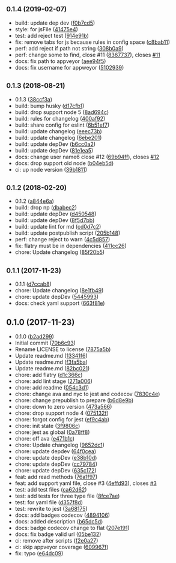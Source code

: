 ## <small>0.1.4 (2019-02-07)</small>

* build: update dep dev ([f0b7cd5](https://github.com/Scrum/get-cff/commit/f0b7cd5))
* style: for jsFile ([41475e4](https://github.com/Scrum/get-cff/commit/41475e4))
* test: add reject test ([914e91b](https://github.com/Scrum/get-cff/commit/914e91b))
* fix: remove tabs for js because rules in config space ([c8bab11](https://github.com/Scrum/get-cff/commit/c8bab11))
* perf: add reject if path not string ([308b0a9](https://github.com/Scrum/get-cff/commit/308b0a9))
* perf: change some to find, close #11 ([8367737](https://github.com/Scrum/get-cff/commit/8367737)), closes [#11](https://github.com/Scrum/get-cff/issues/11)
* docs: fix path to appveyor ([aee94f5](https://github.com/Scrum/get-cff/commit/aee94f5))
* docs: fix username for appweyor ([5102939](https://github.com/Scrum/get-cff/commit/5102939))



## <small>0.1.3 (2018-08-21)</small>

* 0.1.3 ([38ccf3a](https://github.com/Scrum/get-cff/commit/38ccf3a))
* build: bump husky ([d17cfb1](https://github.com/Scrum/get-cff/commit/d17cfb1))
* build: drop support node 5 ([8ad694c](https://github.com/Scrum/get-cff/commit/8ad694c))
* build: rules for changelog ([400af92](https://github.com/Scrum/get-cff/commit/400af92))
* build: share config for eslint ([6b51ef7](https://github.com/Scrum/get-cff/commit/6b51ef7))
* build: update changelog ([eeec73b](https://github.com/Scrum/get-cff/commit/eeec73b))
* build: update changelog ([6ebe201](https://github.com/Scrum/get-cff/commit/6ebe201))
* build: update depDev ([b6cc0a2](https://github.com/Scrum/get-cff/commit/b6cc0a2))
* build: update depDev ([81e1ea5](https://github.com/Scrum/get-cff/commit/81e1ea5))
* docs: change user name6 close #12 ([69b94ff](https://github.com/Scrum/get-cff/commit/69b94ff)), closes [#12](https://github.com/Scrum/get-cff/issues/12)
* docs: drop support old node ([b04eb5d](https://github.com/Scrum/get-cff/commit/b04eb5d))
* ci: up node version ([39b1811](https://github.com/Scrum/get-cff/commit/39b1811))



## <small>0.1.2 (2018-02-20)</small>

* 0.1.2 ([a844e6a](https://github.com/Scrum/get-cff/commit/a844e6a))
* build: drop np ([dbabec2](https://github.com/Scrum/get-cff/commit/dbabec2))
* build: update depDev ([d450548](https://github.com/Scrum/get-cff/commit/d450548))
* build: update depDev ([8f5d7bb](https://github.com/Scrum/get-cff/commit/8f5d7bb))
* build: update lint for md ([cd0d7c2](https://github.com/Scrum/get-cff/commit/cd0d7c2))
* build: update postpublish script ([205b148](https://github.com/Scrum/get-cff/commit/205b148))
* perf: change reject to warn ([4c5d857](https://github.com/Scrum/get-cff/commit/4c5d857))
* fix: flatry must be in dependencies ([411cc26](https://github.com/Scrum/get-cff/commit/411cc26))
* chore: Update changelog ([85f20b5](https://github.com/Scrum/get-cff/commit/85f20b5))



## <small>0.1.1 (2017-11-23)</small>

* 0.1.1 ([d7ccab8](https://github.com/Scrum/get-cff/commit/d7ccab8))
* chore: Update changelog ([8e1fb49](https://github.com/Scrum/get-cff/commit/8e1fb49))
* chore: update depDev ([5445993](https://github.com/Scrum/get-cff/commit/5445993))
* docs: check yaml support ([663f81e](https://github.com/Scrum/get-cff/commit/663f81e))



## 0.1.0 (2017-11-23)

* 0.1.0 ([b2ad299](https://github.com/Scrum/get-cff/commit/b2ad299))
* Initial commit ([70b6c93](https://github.com/Scrum/get-cff/commit/70b6c93))
* Rename LICENSE to license ([7875a5b](https://github.com/Scrum/get-cff/commit/7875a5b))
* Update readme.md ([13341f6](https://github.com/Scrum/get-cff/commit/13341f6))
* Update readme.md ([f3fa5ba](https://github.com/Scrum/get-cff/commit/f3fa5ba))
* Update readme.md ([82bc021](https://github.com/Scrum/get-cff/commit/82bc021))
* chore: add flatry ([d1c366c](https://github.com/Scrum/get-cff/commit/d1c366c))
* chore: add lint stage ([271a006](https://github.com/Scrum/get-cff/commit/271a006))
* chore: add readme ([054c3d1](https://github.com/Scrum/get-cff/commit/054c3d1))
* chore: change ava and nyc to jest and codecov ([7830c4e](https://github.com/Scrum/get-cff/commit/7830c4e))
* chore: change prepublish to prepare ([b6d8e9b](https://github.com/Scrum/get-cff/commit/b6d8e9b))
* chore: down to zero version ([473a566](https://github.com/Scrum/get-cff/commit/473a566))
* chore: drop support node 4 ([075132f](https://github.com/Scrum/get-cff/commit/075132f))
* chore: forgot config for jest ([ef9c4ab](https://github.com/Scrum/get-cff/commit/ef9c4ab))
* chore: init state ([3f9806c](https://github.com/Scrum/get-cff/commit/3f9806c))
* chore: jest as global ([0a78ff8](https://github.com/Scrum/get-cff/commit/0a78ff8))
* chore: off ava ([e471b1c](https://github.com/Scrum/get-cff/commit/e471b1c))
* chore: Update changelog ([9652dc1](https://github.com/Scrum/get-cff/commit/9652dc1))
* chore: update depdev ([64f0cea](https://github.com/Scrum/get-cff/commit/64f0cea))
* chore: update depDev ([e38b10d](https://github.com/Scrum/get-cff/commit/e38b10d))
* chore: update depDev ([cc79784](https://github.com/Scrum/get-cff/commit/cc79784))
* chore: update depDev ([635c172](https://github.com/Scrum/get-cff/commit/635c172))
* feat: add read methods ([76a1f97](https://github.com/Scrum/get-cff/commit/76a1f97))
* feat: add support yaml file, close #3 ([4effd93](https://github.com/Scrum/get-cff/commit/4effd93)), closes [#3](https://github.com/Scrum/get-cff/issues/3)
* test: add test files ([ca62d62](https://github.com/Scrum/get-cff/commit/ca62d62))
* test: add tests for three type file ([8fce7ae](https://github.com/Scrum/get-cff/commit/8fce7ae))
* test: for yaml file ([d357f8d](https://github.com/Scrum/get-cff/commit/d357f8d))
* test: rewrite to jest ([3a68175](https://github.com/Scrum/get-cff/commit/3a68175))
* docs: add badges codecov ([4894106](https://github.com/Scrum/get-cff/commit/4894106))
* docs: added description ([b65dc5d](https://github.com/Scrum/get-cff/commit/b65dc5d))
* docs: badge codecov change to flat ([207e191](https://github.com/Scrum/get-cff/commit/207e191))
* docs: fix badge valid url ([05be132](https://github.com/Scrum/get-cff/commit/05be132))
* ci: remove after scripts ([f2e0a27](https://github.com/Scrum/get-cff/commit/f2e0a27))
* ci: skip appveyor coverage ([609967f](https://github.com/Scrum/get-cff/commit/609967f))
* fix: typo ([e64dc09](https://github.com/Scrum/get-cff/commit/e64dc09))



